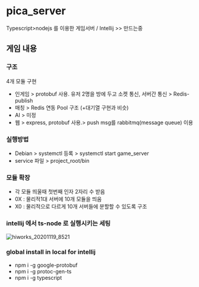 # pica_server
Typescript>nodejs 를 이용한 게임서버 / Intellij >> 만드는중

## 게임 내용


### 구조
4개 모듈 구현
- 인게임 > protobuf 사용. 유저 2명을 방에 두고 소켓 통신, 서버간 통신 > Redis-publish
- 매칭 > Redis 연동 Pool 구조 (+대기열 구현과 비슷)
- AI > 미정
- 웹 > express, protobuf 사용.> push msg를 rabbitmq(message queue) 이용


### 실행방법
 - Debian > systemctl 등록 > systemctl start game_server
 - service 파일 > project_root/bin
 
### 모듈 확장
 - 각 모듈 띄울때 첫번째 인자 2자리 수 받음 
 - 0X : 물리적1대 서버에 10개 모듈을 띄움 
 - X0 : 물리적으로 다르게 10개 서버들에 분할할 수 있도록 구조
 
### intellij 에서 ts-node 로 실행시키는 세팅
![hiworks_20201119_8521](https://user-images.githubusercontent.com/3241893/99648225-21797100-2a96-11eb-9f83-915f420e5b79.png)

### global install in local for intellij
 - npm i -g google-protobuf
 - npm i -g protoc-gen-ts
 - npm i -g typescript
 